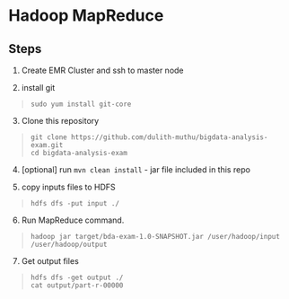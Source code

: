 # Hadoop MapReduce

## Steps

1) Create EMR Cluster and ssh to master node  

2) install git
> `sudo yum install git-core`

3) Clone this repository
> `git clone https://github.com/dulith-muthu/bigdata-analysis-exam.git`  
> `cd bigdata-analysis-exam`

4) [optional] run `mvn clean install` - jar file included in this repo

5) copy inputs files to HDFS 
> `hdfs dfs -put input ./`

6) Run MapReduce command.
> `hadoop jar target/bda-exam-1.0-SNAPSHOT.jar /user/hadoop/input /user/hadoop/output`  

7) Get output files
> `hdfs dfs -get output ./`  
> `cat output/part-r-00000`



